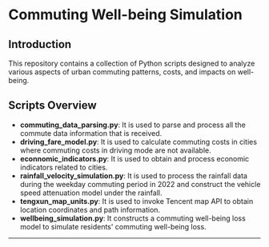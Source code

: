 # Commuting Well-being Simulation
## Introduction
This repository contains a collection of Python scripts designed to analyze various aspects of urban commuting patterns, costs, and impacts on well-being. 

## Scripts Overview
- **commuting_data_parsing.py**: It is used to parse and process all the commute data information that is received.
- **driving_fare_model.py**: It is used to calculate commuting costs in cities where commuting costs in driving mode are not available.
- **econnomic_indicators.py**: It is used to obtain and process economic indicators related to cities.
- **rainfall_velocity_simulation.py**: It is used to process the rainfall data during the weekday commuting period in 2022 and construct the vehicle speed attenuation model under the rainfall.
- **tengxun_map_units.py**: It is used to invoke Tencent map API to obtain location coordinates and path information.
- **wellbeing_simulation.py**: It constructs a commuting well-being loss model to simulate residents' commuting well-being loss.
****
